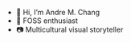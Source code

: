 - 👋 Hi, I’m Andre M. Chang
- 🌱 FOSS enthusiast
- 📷 Multicultural visual storyteller
<!---
andremchang/andremchang is a ✨ special ✨ repository because its `README.md` (this file) appears on your GitHub profile.
You can click the Preview link to take a look at your changes.
--->

